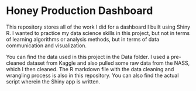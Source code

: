 # Honey Production Dashboard

This repository stores all of the work I did for a dashboard I built using Shiny R. I wanted to practice my data science skills in this project, but not in terms of learning algorithms or analysis methods, but in terms of data communication and visualization.  

You can find the data used in this project in the Data folder. I used a pre-cleaned dataset from Kaggle and also pulled some raw data from the NASS, which I then cleaned.  The R markdown file with the data cleaning and wrangling process is also in this repository. You can also find the actual script wherein the Shiny app is written.  


